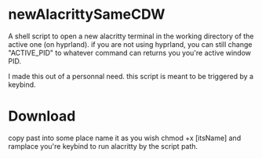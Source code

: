 # newAlacrittySameCDW
A shell script to open a new alacritty terminal in the working directory of the active one (on hyprland). 
if you are not using hyprland, you can still change "ACTIVE_PID" to whatever command can returns you you're active window PID.

I made this out of a personnal need.
this script is meant to be triggered by a keybind.

# Download
copy past into some place
name it as you wish
chmod +x [itsName]
and ramplace you're keybind to run alacritty by the script path.
